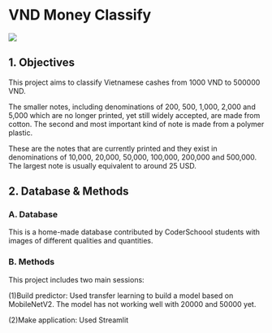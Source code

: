 # VND Money Classify
![](https://foc.info//images/2019/04/vietnamese-currency-and-how-to-exchange-your-money-to-vnd-1555921962.jpg)
## 1. Objectives
This project aims to classify Vietnamese cashes from 1000 VND to 500000 VND.

The smaller notes, including denominations of 200, 500, 1,000, 2,000 and 5,000 which are no longer printed, yet still widely accepted, are made from cotton. The second and most important kind of note is made from a polymer plastic.

These are the notes that are currently printed and they exist in denominations of 10,000, 20,000, 50,000, 100,000, 200,000 and 500,000. The largest note is usually equivalent to around 25 USD.

## 2. Database & Methods
### A. Database
This is a home-made database contributed by CoderSchoool students with images of different qualities and quantities.
### B. Methods
This project includes two main sessions:

(1)Build predictor: Used transfer learning to build a model based on MobileNetV2. The model has not working well with 20000 and 50000 yet.

(2)Make application: Used Streamlit
